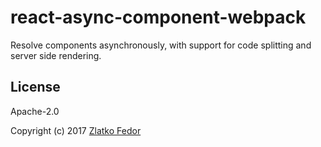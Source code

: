 # react-async-component-webpack

Resolve components asynchronously, with support for code splitting and server side rendering.


## License

Apache-2.0

Copyright (c) 2017 [Zlatko Fedor](http://github.com/seeden)

